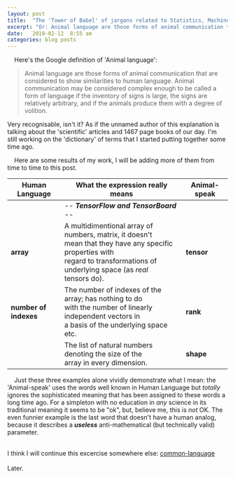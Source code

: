 ```yaml
---
layout: post
title:  "The 'Tower of Babel' of jargons related to Statistics, Machine Learning and Artificial Intelligence."
excerpt: "Or: Animal language are those forms of animal communication that are considered to show similarities to human language. (from Google)."
date:   2019-02-12  8:55 am
categories: blog posts
---
```


&nbsp;&nbsp;&nbsp;&nbsp;Here's the Google definition of 'Animal language':
>Animal language are those forms of animal communication that are considered to show similarities to human language. Animal communication may be considered complex enough to be called a form of language if the inventory of signs is large, the signs are relatively arbitrary, and if the animals produce them with a degree of volition.

Very recognisable, isn't it? As if the unnamed author of this explanation is talking about the 'scientific' articles and 1467 page books of our day. I'm still working on the 'dictionary' of terms that I started putting together some time ago.<br>

&nbsp;&nbsp;&nbsp;&nbsp;Here are some results of my work, I will be adding more of them from time to time to this post.<br>

|Human Language |What the expression really means|  Animal-speak  |
|---|---|-------------------|
| |-- _**TensorFlow and TensorBoard**_ --| |
| **array** | A multidimentional array of numbers, matrix, it doesn't <br>mean that they have any specific properties with<br>regard to transformations of underlying space (as _real_ <br>tensors do). | **tensor** |
| **number of<br>indexes** | The number of indexes of the array; has nothing to do<br>with the number of linearly independent vectors in<br> a basis of the underlying space etc. | **rank** |
| | The list of natural numbers denoting the size of the<br>array in every dimension. | **shape** |

&nbsp;&nbsp;&nbsp;&nbsp;Just these three examples alone vividly demonstrate what I mean: the 'Animal-speak' uses the words well known in Human Language but _totally_ ignores the sophisticated meaning that has been assigned to these words a long time ago. For a simpleton with no education in _any_ science in its traditional meaning it seems to be "ok", but, believe me, this is _not_ OK. The even funnier example is the last word that doesn't have a human analog, because it describes a _**useless**_ anti-mathematical (but technically valid) parameter.<br><br>

I think I will continue this excercise somewhere else: [common-language](https://github.com/common-language)
<br><br>
Later.

